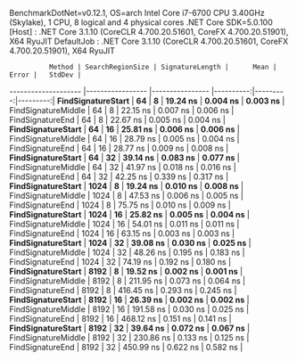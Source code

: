 
BenchmarkDotNet=v0.12.1, OS=arch 
Intel Core i7-6700 CPU 3.40GHz (Skylake), 1 CPU, 8 logical and 4 physical cores
.NET Core SDK=5.0.100
  [Host]     : .NET Core 3.1.10 (CoreCLR 4.700.20.51601, CoreFX 4.700.20.51901), X64 RyuJIT
  DefaultJob : .NET Core 3.1.10 (CoreCLR 4.700.20.51601, CoreFX 4.700.20.51901), X64 RyuJIT


              Method | SearchRegionSize | SignatureLength |      Mean |    Error |   StdDev |
-------------------- |----------------- |---------------- |----------:|---------:|---------:|
  **FindSignatureStart** |               **64** |               **8** |  **19.24 ns** | **0.004 ns** | **0.003 ns** |
 FindSignatureMiddle |               64 |               8 |  22.15 ns | 0.007 ns | 0.006 ns |
    FindSignatureEnd |               64 |               8 |  22.67 ns | 0.005 ns | 0.004 ns |
  **FindSignatureStart** |               **64** |              **16** |  **25.81 ns** | **0.006 ns** | **0.006 ns** |
 FindSignatureMiddle |               64 |              16 |  28.79 ns | 0.005 ns | 0.004 ns |
    FindSignatureEnd |               64 |              16 |  28.77 ns | 0.009 ns | 0.008 ns |
  **FindSignatureStart** |               **64** |              **32** |  **39.14 ns** | **0.083 ns** | **0.077 ns** |
 FindSignatureMiddle |               64 |              32 |  41.97 ns | 0.018 ns | 0.016 ns |
    FindSignatureEnd |               64 |              32 |  42.25 ns | 0.339 ns | 0.317 ns |
  **FindSignatureStart** |             **1024** |               **8** |  **19.24 ns** | **0.010 ns** | **0.008 ns** |
 FindSignatureMiddle |             1024 |               8 |  47.53 ns | 0.006 ns | 0.005 ns |
    FindSignatureEnd |             1024 |               8 |  75.75 ns | 0.010 ns | 0.009 ns |
  **FindSignatureStart** |             **1024** |              **16** |  **25.82 ns** | **0.005 ns** | **0.004 ns** |
 FindSignatureMiddle |             1024 |              16 |  54.01 ns | 0.011 ns | 0.011 ns |
    FindSignatureEnd |             1024 |              16 |  63.15 ns | 0.003 ns | 0.003 ns |
  **FindSignatureStart** |             **1024** |              **32** |  **39.08 ns** | **0.030 ns** | **0.025 ns** |
 FindSignatureMiddle |             1024 |              32 |  48.26 ns | 0.195 ns | 0.183 ns |
    FindSignatureEnd |             1024 |              32 |  74.19 ns | 0.192 ns | 0.180 ns |
  **FindSignatureStart** |             **8192** |               **8** |  **19.52 ns** | **0.002 ns** | **0.001 ns** |
 FindSignatureMiddle |             8192 |               8 | 211.95 ns | 0.073 ns | 0.064 ns |
    FindSignatureEnd |             8192 |               8 | 416.45 ns | 0.293 ns | 0.245 ns |
  **FindSignatureStart** |             **8192** |              **16** |  **26.39 ns** | **0.002 ns** | **0.002 ns** |
 FindSignatureMiddle |             8192 |              16 | 191.58 ns | 0.030 ns | 0.025 ns |
    FindSignatureEnd |             8192 |              16 | 468.12 ns | 0.151 ns | 0.141 ns |
  **FindSignatureStart** |             **8192** |              **32** |  **39.64 ns** | **0.072 ns** | **0.067 ns** |
 FindSignatureMiddle |             8192 |              32 | 230.86 ns | 0.133 ns | 0.125 ns |
    FindSignatureEnd |             8192 |              32 | 450.99 ns | 0.622 ns | 0.582 ns |
